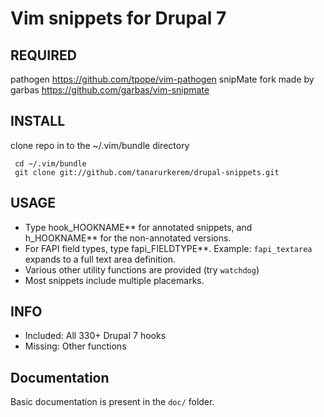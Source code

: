 # Vim snippets for Drupal 7

## REQUIRED

  pathogen https://github.com/tpope/vim-pathogen
  snipMate fork made by garbas https://github.com/garbas/vim-snipmate

## INSTALL

  clone repo in to the ~/.vim/bundle directory

     cd ~/.vim/bundle
     git clone git://github.com/tanarurkerem/drupal-snippets.git

## USAGE

 - Type hook_HOOKNAME*<tab>* for annotated snippets, and h_HOOKNAME*<tab>* for the non-annotated versions.
 - For FAPI field types, type fapi_FIELDTYPE*<tab>*. Example:
   `fapi_textarea` expands to a full text area definition.
 - Various other utility functions are provided (try `watchdog`)
 - Most snippets include multiple *<tab>* placemarks.

## INFO

 - Included: All 330+ Drupal 7 hooks
 - Missing: Other functions

## Documentation

Basic documentation is present in the `doc/` folder.
